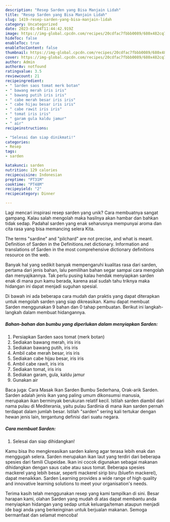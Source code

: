 ```yaml
---
description: "Resep Sarden yang Bisa Manjain Lidah"
title: "Resep Sarden yang Bisa Manjain Lidah"
slug: 1419-resep-sarden-yang-bisa-manjain-lidah
category: Uncategorized
date: 2023-01-04T11:44:42.919Z
image: https://img-global.cpcdn.com/recipes/20cdfac7fbbb0089/680x482cq70/sarden-foto-resep-utama.jpg
hideToc: false
enableToc: true
enableTocContent: false
thumbnail: https://img-global.cpcdn.com/recipes/20cdfac7fbbb0089/680x482cq70/sarden-foto-resep-utama.jpg
cover: https://img-global.cpcdn.com/recipes/20cdfac7fbbb0089/680x482cq70/sarden-foto-resep-utama.jpg
author: Admin
authorAv: notfound
ratingvalue: 3.5
reviewcount: 21
recipeingredient:
- " Sarden saos tomat merk botan"
- " bawang merah iris iris"
- " bawang putih iris iris"
- " cabe merah besar iris iris"
- " cabe hijau besar iris iris"
- " cabe rawit iris iris"
- " tomat iris iris"
- " garam gula kaldu jamur"
- " air"
recipeinstructions:

- "Selesai dan siap dinikmati!"
categories:
- Resep
tags:
- sarden

katakunci: sarden 
nutrition: 129 calories
recipecuisine: Indonesian
preptime: "PT31M"
cooktime: "PT48M"
recipeyield: "2"
recipecategory: Dinner

---
```





Lagi mencari inspirasi resep sarden yang unik? Cara membuatnya sangat gampang. Kalau salah mengolah maka hasilnya akan hambar dan bahkan tidak sedap. Padahal sarden yang enak seharusnya mempunyai aroma dan cita rasa yang bisa memancing selera Kita.





The terms &#34;sardine&#34; and &#34;pilchard&#34; are not precise, and what is meant. Definition of Sarden in the Definitions.net dictionary. Information and translations of Sarden in the most comprehensive dictionary definitions resource on the web.

Banyak hal yang sedikit banyak mempengaruhi kualitas rasa dari sarden, pertama dari jenis bahan, lalu pemilihan bahan segar sampai cara mengolah dan menyajikannya. Tak perlu pusing kalau hendak menyiapkan sarden enak di mana pun kamu berada, karena asal sudah tahu triknya maka hidangan ini dapat menjadi suguhan spesial.






Di bawah ini ada beberapa cara mudah dan praktis yang dapat diterapkan untuk mengolah sarden yang siap dikreasikan. Kamu dapat membuat Sarden menggunakan 9 bahan dan 0 tahap pembuatan. Berikut ini langkah-langkah dalam membuat hidangannya.

<!--inarticleads1-->

##### Bahan-bahan dan bumbu yang diperlukan dalam menyiapkan Sarden:

1. Persiapkan  Sarden saos tomat (merk botan)
1. Sediakan  bawang merah, iris iris
1. Sediakan  bawang putih, iris iris
1. Ambil  cabe merah besar, iris iris
1. Sediakan  cabe hijau besar, iris iris
1. Ambil  cabe rawit, iris iris
1. Sediakan  tomat, iris iris
1. Sediakan  garam, gula, kaldu jamur
1. Gunakan  air


Baca juga: Cara Masak Ikan Sarden Bumbu Sederhana, Orak-arik Sarden. Sarden adalah jenis ikan yang paling umum dikonsumsi manusia, merupakan ikan berminyak berukuran relatif kecil. Istilah sarden diambil dari nama pulau di Mediterania, yaitu pulau Sardinia di mana ikan sarden pernah terdapat dalam jumlah besar. Istilah &#34;sarden&#34; sering kali tertukar dengan hewan jenis lain, tergantung definisi dari suatu negara. 

<!--inarticleads2-->

##### Cara membuat Sarden:


1. Selesai dan siap dihidangkan!

Kamu bisa lho mengkreasikan sarden kaleng agar terasa lebih enak dan menggugah selera. Sarden merupakan ikan laut yang terdiri dari beberapa spesies dari famili Clupeidae. Ikan ini cocok digunakan sebagai makanan dihidangkan dengan saus cabe atau saus tomat. Beberapa spesies mackerel yang lebih besar, seperti mackerel sirip biru (bluefin mackerel), dapat menaikkan. Sarden Learning provides a wide range of high quality and innovative learning solutions to meet your organisation&#39;s needs. 

Terima kasih telah menggunakan resep yang kami tampilkan di sini. Besar harapan kami, olahan Sarden yang mudah di atas dapat membantu anda menyiapkan hidangan yang sedap untuk keluarga/teman ataupun menjadi ide bagi anda yang berkeinginan untuk berjualan makanan. Semoga bermanfaat dan selamat mencoba!

